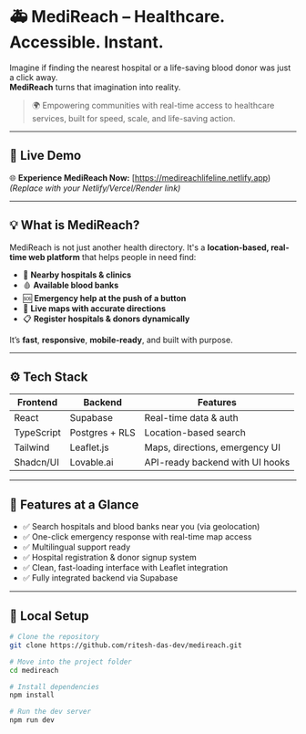 # 🚑 MediReach – Healthcare. Accessible. Instant.

Imagine if finding the nearest hospital or a life-saving blood donor was just a click away.  
**MediReach** turns that imagination into reality.

> 🌍 Empowering communities with real-time access to healthcare services, built for speed, scale, and life-saving action.

---

## 🚀 Live Demo

🌐 **Experience MediReach Now:** [https://medireachlifeline.netlify.app)  
*(Replace with your Netlify/Vercel/Render link)*

---

## 💡 What is MediReach?

MediReach is not just another health directory. It's a **location-based, real-time web platform** that helps people in need find:

- 🏥 **Nearby hospitals & clinics**
- 🩸 **Available blood banks**
- 🆘 **Emergency help at the push of a button**
- 🧭 **Live maps with accurate directions**
- 📋 **Register hospitals & donors dynamically**

It’s **fast**, **responsive**, **mobile-ready**, and built with purpose.

---

## ⚙️ Tech Stack

| Frontend  | Backend        | Features                     |
|-----------|----------------|------------------------------|
| React     | Supabase       | Real-time data & auth        |
| TypeScript| Postgres + RLS | Location-based search        |
| Tailwind  | Leaflet.js     | Maps, directions, emergency UI |
| Shadcn/UI | Lovable.ai     | API-ready backend with UI hooks |

---

## 🌟 Features at a Glance

- ✅ Search hospitals and blood banks near you (via geolocation)
- ✅ One-click emergency response with real-time map access
- ✅ Multilingual support ready
- ✅ Hospital registration & donor signup system
- ✅ Clean, fast-loading interface with Leaflet integration
- ✅ Fully integrated backend via Supabase

---

## 🔧 Local Setup

```bash
# Clone the repository
git clone https://github.com/ritesh-das-dev/medireach.git

# Move into the project folder
cd medireach

# Install dependencies
npm install

# Run the dev server
npm run dev
